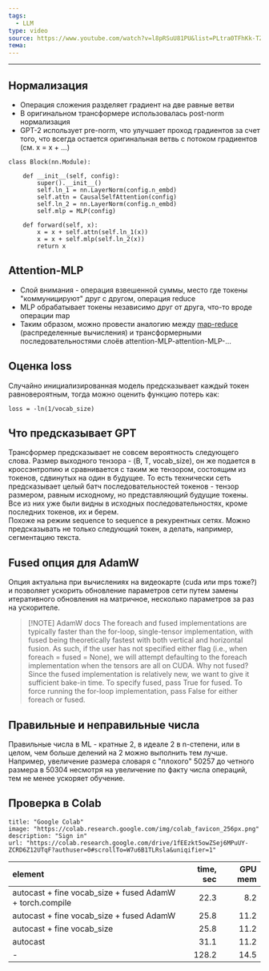 ```yaml
---
tags:
  - LLM
type: video
source: https://www.youtube.com/watch?v=l8pRSuU81PU&list=PLtra0TFhKk-TZgC_IRobYBIriBIakzBuc
тема:
---
```

---


## Нормализация

- Операция сложения разделяет градиент на две равные ветви   
- В оригинальном трансформере использовалась post-norm нормализация
- GPT-2 использует pre-norm, что улучшает проход градиентов за счет того, что всегда остается оригинальная ветвь с потоком градиентов (см. x = x + …)   

```
class Block(nn.Module):

    def __init__(self, config):
        super().__init__()
        self.ln_1 = nn.LayerNorm(config.n_embd)
        self.attn = CausalSelfAttention(config)
        self.ln_2 = nn.LayerNorm(config.n_embd)
        self.mlp = MLP(config)

    def forward(self, x):
        x = x + self.attn(self.ln_1(x))
        x = x + self.mlp(self.ln_2(x))
        return x
```

## Attention-MLP
- Слой внимания - операция взвешенной суммы, место где токены "коммуницируют" друг с другом, операция reduce
- MLP обрабатывает токены независимо друг от друга, что-то вроде операции map   
- Таким образом, можно провести аналогию между [map-reduce](https://en.wikipedia.org/wiki/MapReduce) (распределенные вычисления) и трансформерными последовательностями слоёв attention-MLP-attention-MLP-...

## Оценка loss

Случайно инициализированная модель предсказывает каждый токен равновероятным, тогда можно оценить функцию потерь как:   

```
loss = -ln(1/vocab_size)
```

## Что предсказывает GPT

Трансформер предсказывает не совсем вероятность следующего слова. Размер выходного тензора - (B, T, vocab_size), он же подается в кроссэнтропию и сравнивается с таким же тензором, состоящим из токенов, сдвинутых на один в будущее. То есть технически сеть предсказывает целый батч последовательностей токенов - тензор размером, равным исходному, но представляющий будущие токены. Все из них уже были видны в исходных последовательностях, кроме последних токенов, их и берем.    
Похоже на режим sequence to sequence в рекурентных сетях. Можно предсказывать не только следующий токен, а делать, например, сегментацию текста.   

## Fused опция для AdamW

Опция актуальна при вычислениях на видеокарте (cuda или mps тоже?) и позволяет ускорить обновление параметров сети путем замены итеративного обновления на матричное, несколько параметров за раз на ускорителе.

> [!NOTE] AdamW docs
> The foreach and fused implementations are typically faster than the for-loop, single-tensor implementation, with fused being theoretically fastest with both vertical and horizontal fusion. As such, if the user has not specified either flag (i.e., when foreach = fused = None), we will attempt defaulting to the foreach implementation when the tensors are all on CUDA. Why not fused? Since the fused implementation is relatively new, we want to give it sufficient bake-in time. To specify fused, pass True for fused. To force running the for-loop implementation, pass False for either foreach or fused.

## Правильные и неправильные числа

Правильные числа в ML - кратные 2, в идеале 2 в n-степени, или в целом, чем больше делений на 2 можно выполнить тем лучше. Например, увеличение размера словаря с "плохого" 50257 до четного размера в 50304 несмотря на увеличение по факту числа операций, тем не менее ускоряет обучение.

## Проверка в Colab

```embed
title: "Google Colab"
image: "https://colab.research.google.com/img/colab_favicon_256px.png"
description: "Sign in"
url: "https://colab.research.google.com/drive/1fEEzkt5owZSej6MPuUY-ZCRD6Z12UTqF?authuser=0#scrollTo=W7u6B1TLRsla&uniqifier=1"
```

 
| element                                                  | time, sec | GPU mem |
| :------------------------------------------------------- | --------: | ------: |
| autocast + fine vocab_size + fused AdamW + torch.compile | 22.3      | 8.2     |
| autocast + fine vocab_size + fused AdamW                 | 25.8      | 11.2    |
| autocast + fine vocab_size                               | 25.8      | 11.2    |
| autocast                                                 | 31.1      | 11.2    |
| -                                                        | 128.2     | 14.5    |
